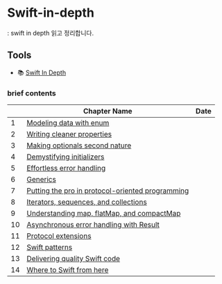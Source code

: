 # Swift-in-depth

: swift in depth 읽고 정리합니다.

## Tools

- :books: [Swift In Depth](https://www.manning.com/books/swift-in-depth)

### brief contents

|      | Chapter Name                                                 | Date         |
| ---- | ------------------------------------------------------------ | ------------ |
| 1    | [Modeling data with enum]() |  |
| 2    | [Writing cleaner properties]() |  |
| 3    | [Making optionals second nature]() |  |
| 4    | [Demystifying initializers]() |  |
| 5    | [Effortless error handling]() |  |
| 6    | [Generics]() |  |
| 7    | [Putting the pro in protocol-oriented programming]() |  |
| 8    | [Iterators, sequences, and collections]() |  |
| 9    | [Understanding map, flatMap, and compactMap]() |  |
| 10   | [Asynchronous error handling with Result]() |  |
| 11   | [Protocol extensions]() |  |
| 12   | [Swift patterns]() |  |
| 13   | [Delivering quality Swift code]() |  |
| 14   | [Where to Swift from here]() |  |